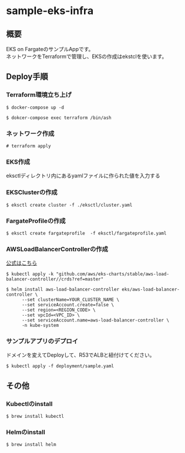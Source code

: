 # sample-eks-infra
## 概要
EKS on FargateのサンプルAppです。  
ネットワークをTerraformで管理し、EKSの作成はekstclを使います。

## Deploy手順
### Terraform環境立ち上げ
```
$ docker-compose up -d
```

```
$ dokcer-compose exec terraform /bin/ash
```

### ネットワーク作成
```
# terraform apply
```

### EKS作成
eksctlディレクトリ内にあるyamlファイルに作られた値を入力する

### EKSClusterの作成
```
$ eksctl create cluster -f ./eksctl/cluster.yaml 
```

### FargateProfileの作成
```
$ eksctl create fargateprofile  -f eksctl/fargateprofile.yaml
```

### AWSLoadBalancerControllerの作成
[公式はこちら](https://aws.amazon.com/jp/premiumsupport/knowledge-center/eks-alb-ingress-controller-fargate/)
```
$ kubectl apply -k "github.com/aws/eks-charts/stable/aws-load-balancer-controller//crds?ref=master"
```

```
$ helm install aws-load-balancer-controller eks/aws-load-balancer-controller \
      --set clusterName=YOUR_CLUSTER_NAME \
      --set serviceAccount.create=false \
      --set region=<REGION_CODE> \
      --set vpcId=<VPC_ID> \
      --set serviceAccount.name=aws-load-balancer-controller \
      -n kube-system
```

### サンプルアプリのデプロイ
ドメインを変えてDeployして、R53でALBと紐付けてください。
```
$ kubectl apply -f deployment/sample.yaml
```

## その他
### Kubectlのinstall
```
$ brew install kubectl
```

### Helmのinstall
```
$ brew install helm
```

